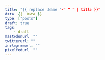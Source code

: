```yaml
---
title: "{{ replace .Name "-" " " | title }}"
date: {{ .Date }}
type: ["posts"]
draft: true
tags:
    - draft
mastodonurl: ""
twitterurl: ""
instagramurl: ""
pixelfedurl: ""
---
```


